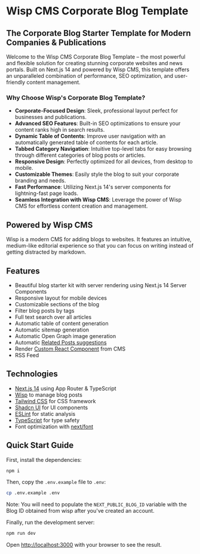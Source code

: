 # Wisp CMS Corporate Blog Template

<!-- ![Wisp CMS Corporate Blog Template](insert_image_url_here) -->

<!-- [![Deploy with Vercel](https://vercel.com/button)](insert_vercel_deploy_url_here) -->

## The Corporate Blog Starter Template for Modern Companies & Publications

Welcome to the Wisp CMS Corporate Blog Template – the most powerful and flexible solution for creating stunning corporate websites and news portals. Built on Next.js 14 and powered by Wisp CMS, this template offers an unparalleled combination of performance, SEO optimization, and user-friendly content management.

### Why Choose Wisp's Corporate Blog Template?

- **Corporate-Focused Design**: Sleek, professional layout perfect for businesses and publications.
- **Advanced SEO Features**: Built-in SEO optimizations to ensure your content ranks high in search results.
- **Dynamic Table of Contents**: Improve user navigation with an automatically generated table of contents for each article.
- **Tabbed Category Navigation**: Intuitive top-level tabs for easy browsing through different categories of blog posts or articles.
- **Responsive Design**: Perfectly optimized for all devices, from desktop to mobile.
- **Customizable Themes**: Easily style the blog to suit your corporate branding and needs.
- **Fast Performance**: Utilizing Next.js 14's server components for lightning-fast page loads.
- **Seamless Integration with Wisp CMS**: Leverage the power of Wisp CMS for effortless content creation and management.

## Powered by Wisp CMS

Wisp is a modern CMS for adding blogs to websites. It features an intuitive, medium-like editorial experience so that you can focus on writing instead of getting distracted by markdown.

## Features

- Beautiful blog starter kit with server rendering using Next.js 14 Server Components
- Responsive layout for mobile devices
- Customizable sections of the blog
- Filter blog posts by tags
- Full text search over all articles
- Automatic table of content generation
- Automatic sitemap generation
- Automatic Open Graph image generation
- Automatic [Related Posts suggestions](https://www.wisp.blog/blog/suggesting-related-blog-post-with-ai-content-recommendation)
- Render [Custom React Component](https://www.wisp.blog/docs/advance-concepts/custom-react-component) from CMS
- RSS Feed

## Technologies

- [Next.js 14](https://nextjs.org/) using App Router & TypeScript
- [Wisp](https://wisp.blog/?utm_source=github&utm_medium=web&utm_campaign=nextjs-blog-cms-wisp) to manage blog posts
- [Tailwind CSS](https://tailwindcss.com/) for CSS framework
- [Shadcn UI](https://ui.shadcn.com/) for UI components
- [ESLint](https://eslint.org/) for static analysis
- [TypeScript](https://www.typescriptlang.org/) for type safety
- Font optimization with [next/font](https://nextjs.org/docs/app/api-reference/components/font)

## Quick Start Guide

First, install the dependencies:

```bash
npm i
```

Then, copy the `.env.example` file to `.env`:

```bash
cp .env.example .env
```

Note: You will need to populate the `NEXT_PUBLIC_BLOG_ID` variable with the Blog ID obtained from wisp after you've created an account.

Finally, run the development server:

```bash
npm run dev
```

Open [http://localhost:3000](http://localhost:3000) with your browser to see the result.

